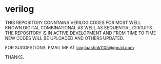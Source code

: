 # verilog
THIS REPOSITORY CONNTAINS VERILOG CODES FOR MOST WELL KNOWN DIGITAL COMBINATIONAL AS WELL AS SEQUENTIAL CIRCUITS.
THE REPOSITORY IS IN ACTIVE DEVELOPMENT AND FROM TIME TO TIME NEW CODES WILL BE UPLOADED AND OTHERS UPDATED.

FOR SUGGESTIONS, EMAIL ME AT singlaashok1105@gmail.com

THANKS.
